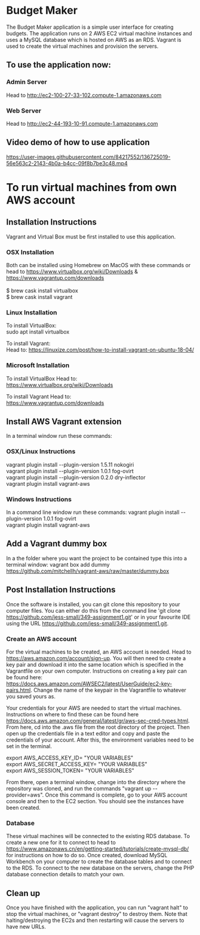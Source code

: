 # Budget Maker
The Budget Maker application is a simple user interface for creating budgets. The application runs on 2 AWS EC2 virtual machine instances and uses a MySQL database which is hosted on AWS as an RDS. Vagrant is used to create the virtual machines and provision the servers.

## To use the application now:

### Admin Server
Head to http://ec2-100-27-33-102.compute-1.amazonaws.com

### Web Server
Head to http://ec2-44-193-10-91.compute-1.amazonaws.com


## Video demo of how to use application
https://user-images.githubusercontent.com/84217552/136725019-56e563c2-2143-4b0a-b4cc-09f8b7be3c48.mp4

# To run virtual machines from own AWS account

## Installation Instructions
Vagrant and Virtual Box must be first installed to use this application. 

### OSX Installation
Both can be installed using Homebrew on MacOS with these commands or head to https://www.virtualbox.org/wiki/Downloads & https://www.vagrantup.com/downloads <br> <br>
$ brew cask install virtualbox <br>
$ brew cask install vagrant

### Linux Installation
To install VirtualBox: <br>
sudo apt install virtualbox

To install Vagrant: <br>
Head to:
https://linuxize.com/post/how-to-install-vagrant-on-ubuntu-18-04/


### Microsoft Installation
To install VirtualBox
Head to: <br>
https://www.virtualbox.org/wiki/Downloads <br>

To install Vagrant
Head to: <br>
https://www.vagrantup.com/downloads

## Install AWS Vagrant extension
In a terminal window run these commands:

### OSX/Linux Instructions
vagrant plugin install --plugin-version 1.5.11 nokogiri <br>
vagrant plugin install --plugin-version 1.0.1 fog-ovirt <br>
vagrant plugin install --plugin-version 0.2.0 dry-inflector<br>
vagrant plugin install vagrant-aws

### Windows Instructions

In a command line window run these commands:
vagrant plugin install --plugin-version 1.0.1 fog-ovirt <br>
vagrant plugin install vagrant-aws

## Add a Vagrant dummy box
In a the folder where you want the project to be contained type this into a terminal window:
vagrant box add dummy https://github.com/mitchellh/vagrant-aws/raw/master/dummy.box


## Post Installation Instructions 
Once the software is installed, you can git clone this repository to your computer files. You can either do this from the command line 'git clone https://github.com/jess-small/349-assignment1.git' or in your favourite IDE using the URL https://github.com/jess-small/349-assignment1.git.

### Create an AWS account
For the virtual machines to be created, an AWS account is needed. Head to https://aws.amazon.com/account/sign-up.
You will then need to create a key pair and download it into the same location which is specified in the Vagrantfile on your own computer. Instructions on creating a key pair can be found here: https://docs.aws.amazon.com/AWSEC2/latest/UserGuide/ec2-key-pairs.html. Change the name of the keypair in the Vagrantfile to whatever you saved yours as.

Your credentials for your AWS are needed to start the virtual machines. Instructions on where to find these can be found here https://docs.aws.amazon.com/general/latest/gr/aws-sec-cred-types.html.
From here, cd into the .aws file from the root directory of the project. Then open up the credentials file in a text editor and copy and paste the credentials of your account. After this, the environment variables need to be set in the terminal. 

export AWS_ACCESS_KEY_ID= "YOUR VARIABLES" <br>
export AWS_SECRET_ACCESS_KEY= "YOUR VARIABLES" <br>
export AWS_SESSION_TOKEN= "YOUR VARIABLES" <br>


From there, open a terminal window, change into the directory where the repository was cloned, and run the commands "vagrant up --provider=aws". Once this command is complete, go to your AWS account console and then to the EC2 section. You should see the instances have been created.

### Database
These virtual machines will be connected to the existing RDS database. To create a new one for it to connect to head to https://www.amazonaws.cn/en/getting-started/tutorials/create-mysql-db/ for instructions on how to do so. Once created, download MySQL Workbench on your computer to create the database tables and to connect to the RDS. To connect to the new database on the servers, change the PHP database connection details to match your own.


## Clean up
Once you have finished with the application, you can run "vagrant halt" to stop the virtual machines, or "vagrant destroy" to destroy them. Note that halting/destroying the EC2s and then restarting will cause the servers to have new URLs.






